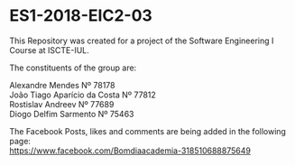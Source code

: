# ES1-2018-EIC2-03

This Repository was created for a project of the Software Engineering I Course at ISCTE-IUL.  
  
The constituents of the group are:  
  
Alexandre Mendes Nº 78178  
João Tiago Aparício da Costa Nº 77812  
Rostislav Andreev Nº 77689  
Diogo Delfim Sarmento Nº 75463 
  
The Facebook  Posts, likes and comments are being added in the following page:   
https://www.facebook.com/Bomdiaacademia-318510688875649   

